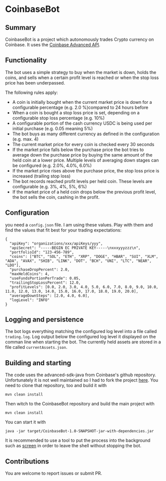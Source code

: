 # CoinbaseBot

## Summary

CoinbaseBot is a project which autonomously trades Crypto currency on Coinbase. It uses the [Coinbase Advanced API](https://www.coinbase.com/developer-platform/products/advanced-trade-api).

## Functionality

The bot uses a simple strategy to buy when the market is down, holds the coins, and sells when a certain profit level is reached or when the stop loss price has been underpassed.

The following rules apply:

* A coin is initially bought when the current market price is down for a configurable percentage (e.g. 2.0 %)compared to 24 hours before
* When a coin is bought a stop loss price is set, depending on a configurable stop loss percentage (e.g. 10%)
* A configurable portion of the cash currency USDC is being used per initial purchase (e.g. 0.05 meaning 5%) 
* The bot buys as many different currency as defined in the configuration (e.g. max. 4)
* The current market price for every coin is checked every 30 seconds
* If the market price falls below the purchase price the bot tries to average down the purchase price by buying the same amount of the held coin at a lower price. Multiple levels of averaging down stages can be configured (e.g. 2.0%, 4.0%, 6.0%)
* If the market price rises above the purchase price, the stop loss price is increased (trailing stop loss)
* The bot records reached profit levels per held coin. These levels are configurable (e.g. 3%, 4%, 5%, 6%)
* If the market price of a held coin drops below the previous profit level, the bot sells the coin, cashing in the profit.

## Configuration

you need a `config.json` file. I am using these values. Play with them and find the values that fit best for your trading expectations:

```
{
  "apiKey": "organizations/xxx/apiKeys/yyy",
  "apiSecret": "-----BEGIN EC PRIVATE KEY-----\nxxxyyyzzz\n",
  "portfolioId": "123-456-789",
  "coins": ["BTC", "SOL", "ETH", "XRP", "DOGE", "HBAR", "SUI", "XLM", "ADA", "AVAX", "SHIB", "LINK", "DOT", "BCH", "UNI", "LTC", "NEAR", "LDO"],
  "purchaseDropPercent": 2.0,
  "maxHeldCoins": 4,
  "useFundsPortionPerTrade": 0.05,
  "trailingStopLossPercent": 12.0,
  "profitLevels": [0.0, 2.0, 3.0, 4.0, 5.0, 6.0, 7.0, 8.0, 9.0, 10.0, 11.0, 12.0, 13.0, 14.0, 15.0, 16.0, 17.0, 18.0, 19.0, 20.0],
  "averageDownSteps": [2.0, 4.0, 6.0],
  "logLevel": "INFO"
}
```

## Logging and persistence

The bot logs everything matching the configured log level into a file called `trading.log`. Log output below the configured log level it displayed on the comman line when starting the bot.
The currently held assets are stored in a file called `currentAssets.json`.

## Building and starting

The code uses the advanced-sdk-java from Coinbase's github repository. Unfortunately it is not well maintained so I had to fork the project [here](https://github.com/technolion/advanced-sdk-java). You need to clone that repository, too and build it with 

`mvn clean install`

Then witch to the CoinbaseBot repository and build the main project with

`mvn clean install`

You can start it with

`java -jar target/CoinbaseBot-1.0-SNAPSHOT-jar-with-dependencies.jar`

It is recommended to use a tool to put the process into the background such as [screen](https://wiki.debian.org/screen) in order to leave the shell without stopping the bot.

## Contributions

You are welcome to report issues or submit PR.

